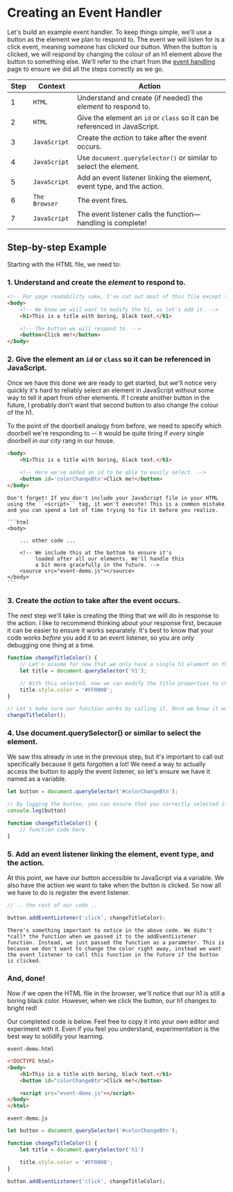 # Creating an Event Handler

Let's build an example event handler. To keep things simple, we'll use a button as the element we plan to respond to. The event we will listen for is a click event, meaning someone has clicked our button. When the button is clicked, we will respond by changing the colour of an h1 element above the button to something else. We'll refer to the chart from the [event handling](event_handling.md) page to ensure we did all the steps correctly as we go.

| Step | Context      | Action                                                                 |
|------|--------------|------------------------------------------------------------------------|
| 1    | `HTML`       | Understand and create (if needed) the *element* to respond to.         |
| 2    | `HTML`       | Give the element an `id` or `class` so it can be referenced in JavaScript.     |
| 3    | `JavaScript` | Create the *action* to take after the event occurs.                    |
| 4    | `JavaScript` | Use `document.querySelector()` or similar to select the element.       |
| 5    | `JavaScript` | Add an event listener linking the element, event type, and the action. |
| 6    | `The Browser`| The event fires.                                                       |
| 7    | `JavaScript` | The event listener calls the function—handling is complete!            |

## Step-by-step Example
Starting with the HTML file, we need to:
### 1. Understand and create the *element* to respond to.

```html
<!-- For page readability sake, I've cut out most of this file except the body. -->
<body>
    <!-- We know we will want to modify the h1, so let's add it. -->
    <h1>This is a title with boring, black text.</h1> 

    <!-- The button we will respond to. -->
    <button>Click me!</button>
</body>
```

### 2. Give the element an `id` or `class` so it can be referenced in JavaScript.

Once we have this done we are ready to get started, but we'll notice very quickly it's hard to reliably select an element in JavaScript without some way to tell it apart from other elements. If I create another button in the future, I probably don't want that second button to also change the colour of the h1.

To the point of the doorbell analogy from before, we need to specify which doorbell we're responding to -- it would be quite tiring if *every single doorbell in our city* rang in our house.

```html
<body>
    <h1>This is a title with boring, black text.</h1> 

    <!-- Here we've added an id to be able to easily select. -->
    <button id='colorChangeBtn'>Click me!</button>
</body>
```

~~~admonish warning title="Don't forget to include your JavaScript file!"
Don't forget! If you don't include your JavaScript file in your HTML using the ``<script>`` tag, it won't execute! This is a common mistake and you can spend a lot of time trying to fix it before you realize.

```html
<body>
    
    ... other code ...

    <!-- We include this at the bottom to ensure it's
         loaded after all our elements. We'll handle this
         a bit more gracefully in the future. -->
    <source src="event-demo.js"></source>
</body>
```
~~~

### 3. Create the *action* to take after the event occurs. 
The next step we'll take is creating the thing that we will do in response to the action. I like to recommend thinking about your response first, because it can be easier to ensure it works separately. It's best to know that your code works *before* you add it to an event listener, so you are only debugging one thing at a time. 

```javascript
function changeTitleColor() {
    // Let's assume for now that we only have a single h1 element on the page.
    let title = document.querySelector('h1');

    // With this selected, now we can modify the title properties to change its color.
    title.style.color = '#FF0000';
}

// Let's make sure our function works by calling it. Once we know it works, we'll remove this line.
changeTitleColor();
```

### 4. Use document.querySelector() or similar to select the element.
We saw this already in use in the previous step, but it's important to call out specifically because it gets forgotten a lot! We need a way to actually access the button to apply the event listener, so let's ensure we have it named as a variable.

```javascript
let button = document.querySelector('#colorChangeBtn');

// By logging the button, you can ensure that you correctly selected it. We can remove this after.
console.log(button) 

function changeTitleColor() {
    // function code here
}
```

### 5. Add an event listener linking the element, event type, and the action.

At this point, we have our button accessible to JavaScript via a variable. We also have the action we want to take when the button is clicked. So now all we have to do is register the event listener.

```javascript
// .. the rest of our code ..

button.addEventListener('click', changeTitleColor);
```

```admonish note
There's something important to notice in the above code. We didn't *call* the function when we passed it to the addEventListener function. Instead, we just passed the function as a parameter. This is because we don't want to change the color right away, instead we want the event listener to call this function in the future if the button is clicked.
```

### And, done!

Now if we open the HTML file in the browser, we'll notice that our h1 is still a boring black color. However, when we click the button, our h1 changes to bright red! 

Our completed code is below. Feel free to copy it into your own editor and experiment with it. Even if you feel you understand, experimentation is the best way to solidify your learning.

``event-demo.html``
```html
<!DOCTYPE html>
<body>
    <h1>This is a title with boring, black text.</h1>
    <button id="colorChangeBtn">Click me!</button>

    <script src="event-demo.js"></script>
</body>
</html>
```

``event-demo.js``
```javascript
let button = document.querySelector('#colorChangeBtn');

function changeTitleColor() {
    let title = document.querySelector('h1')

    title.style.color = '#FF0000';
}

button.addEventListener('click', changeTitleColor);
```